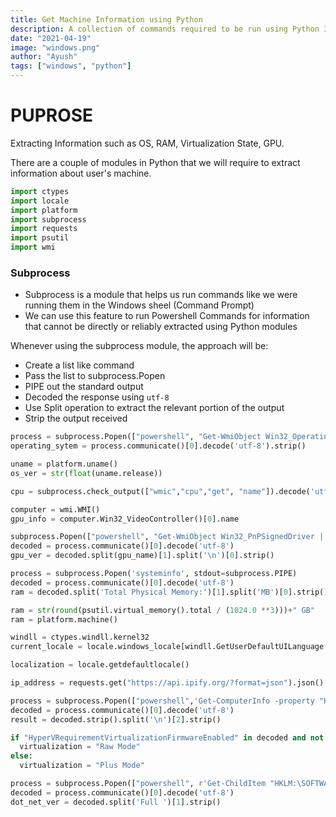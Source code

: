```yaml
---
title: Get Machine Information using Python
description: A collection of commands required to be run using Python 3 to extract all relevant Information about a user's machine
date: "2021-04-19"
image: "windows.png"
author: "Ayush"
tags: ["windows", "python"]
---
```


# PUPROSE

Extracting Information such as OS, RAM, Virtualization State, GPU.

There are a couple of modules in Python that we will require to extract information about user's machine.

```py
import ctypes
import locale
import platform
import subprocess
import requests
import psutil
import wmi
```

### Subprocess

- Subprocess is a module that helps us run commands like we were running them in the Windows sheel (Command Prompt)
- We can use this feature to run Powershell Commands for information that cannot be directly or reliably extracted using Python modules

Whenever using the subprocess module, the approach will be:

- Create a list like command
- Pass the list to subprocess.Popen
- PIPE out the standard output
- Decoded the response using `utf-8`
- Use Split operation to extract the relevant portion of the output
- Strip the output received

```py heading="Full Operating System Name"
process = subprocess.Popen(["powershell", "Get-WmiObject Win32_OperatingSystem | select Caption -ExpandProperty Caption"], stdout=subprocess.PIPE)
operating_sytem = process.communicate()[0].decode('utf-8').strip()
```

```py heading="OS Version"
uname = platform.uname()
os_ver = str(float(uname.release))
```

```py heading="CPU"
cpu = subprocess.check_output(["wmic","cpu","get", "name"]).decode('utf-8').split('\n')[1].strip()
```

```py heading="GPU Name"
computer = wmi.WMI()
gpu_info = computer.Win32_VideoController()[0].name
```

```py heading="GPU Driver Version"
subprocess.Popen(["powershell", "Get-WmiObject Win32_PnPSignedDriver | select devicename, driverversion"], stdout=subprocess.PIPE)
decoded = process.communicate()[0].decode('utf-8')
gpu_ver = decoded.split(gpu_name)[1].split('\n')[0].strip()
```

```py heading='Extracting RAM (excludes ram consumed by Partitions)'
process = subprocess.Popen('systeminfo', stdout=subprocess.PIPE)
decoded = process.communicate()[0].decode('utf-8')
ram = decoded.split('Total Physical Memory:')[1].split('MB')[0].strip().replace(',', '')
```

```py heading="RAM (Total Machine Ram)"
ram = str(round(psutil.virtual_memory().total / (1024.0 **3)))+" GB"
ram = platform.machine()
```

```py heading="locale"
windll = ctypes.windll.kernel32
current_locale = locale.windows_locale[windll.GetUserDefaultUILanguage()]

localization = locale.getdefaultlocale()
```

```py heading="Public IP Address"
ip_address = requests.get("https://api.ipify.org/?format=json").json()['ip']
```

```py heading="Virtualization"
process = subprocess.Popen(["powershell",'Get-ComputerInfo -property "HyperVRequirementVirtualizationFirmwareEnabled"'],stdout=subprocess.PIPE);
decoded = process.communicate()[0].decode('utf-8')
result = decoded.strip().split('\n')[2].strip()

if "HyperVRequirementVirtualizationFirmwareEnabled" in decoded and not result:
  virtualization = "Raw Mode"
else:
  virtualization = "Plus Mode"
```

```py heading="Dot Net Version"
process = subprocess.Popen(["powershell", r'Get-ChildItem "HKLM:\SOFTWARE\Microsoft\NET Framework Setup\NDP" -Recurse | Get-ItemProperty -Name version -EA 0 | Where { $_.PSChildName -Match "^(?!S)\p{L}"} | Select PSChildName, version | grep "Full"'], stdout=subprocess.PIPE)
decoded = process.communicate()[0].decode('utf-8')
dot_net_ver = decoded.split('Full ')[1].strip()
```
